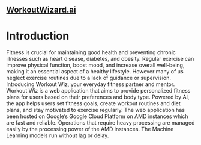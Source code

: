 ## [WorkoutWizard.ai](https://34.131.101.199/)

# Introduction
Fitness is crucial for maintaining good health and preventing chronic illnesses such as heart disease, diabetes, and obesity. Regular exercise can improve physical function, boost mood, and increase overall well-being, making it an essential aspect of a healthy lifestyle.
However many of us neglect exercise routines due to a lack of guidance or supervision.
Introducing Workout Wiz, your everyday fitness partner and mentor.
Workout Wiz is a web application that aims to provide personalized fitness plans for users based on their preferences and body type. Powered by AI, the app helps users set fitness goals, create workout routines and diet plans, and stay motivated to exercise regularly.
The web application has been hosted on Google’s Google Cloud Platform on AMD instances which are fast and reliable. Operations that require heavy processing are managed easily by the processing power of the AMD instances. The Machine Learning models run without lag or delay.

# 

